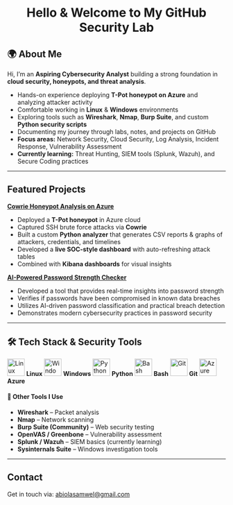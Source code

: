 <h1 align="center">Hello & Welcome to My GitHub Security Lab</h1>

<div align="left">

  <h2><strong>🌍 About Me</strong></h2>

  <p>
    Hi, I’m an <strong>Aspiring Cybersecurity Analyst</strong> building a strong foundation in <strong>cloud security, honeypots, and threat analysis</strong>.
  </p>

  <ul>
    <li>Hands-on experience deploying <strong>T-Pot honeypot on Azure</strong> and analyzing attacker activity</li>
    <li>Comfortable working in <strong>Linux</strong> &amp; <strong>Windows</strong> environments</li>
    <li>Exploring tools such as <strong>Wireshark</strong>, <strong>Nmap</strong>, <strong>Burp Suite</strong>, and custom <strong>Python security scripts</strong></li>
    <li>Documenting my journey through labs, notes, and projects on GitHub</li>
    <li><strong>Focus areas:</strong> Network Security, Cloud Security, Log Analysis, Incident Response, Vulnerability Assessment</li>
    <li><strong>Currently learning:</strong> Threat Hunting, SIEM tools (Splunk, Wazuh), and Secure Coding practices</li>
  </ul>

</div>

---
<h2 align="left"><strong>Featured Projects</strong></h2>

<a href="https://github.com/abiola-samwel/cowrie_analysis"><strong>Cowrie Honeypot Analysis on Azure</strong></a>  
- Deployed a <strong>T-Pot honeypot</strong> in Azure cloud  
- Captured SSH brute force attacks via <strong>Cowrie</strong>  
- Built a custom <strong>Python analyzer</strong> that generates CSV reports & graphs of attackers, credentials, and timelines  
- Developed a <strong>live SOC-style dashboard</strong> with auto-refreshing attack tables  
- Combined with <strong>Kibana dashboards</strong> for visual insights  

<a href="https://github.com/abiola-samwel/password-strength"><strong>AI-Powered Password Strength Checker</strong></a>  
- Developed a tool that provides real-time insights into password strength  
- Verifies if passwords have been compromised in known data breaches  
- Utilizes AI-driven password classification and practical breach detection  
- Demonstrates modern cybersecurity practices in password security  

---

<h2 align="left"><strong>🛠️ Tech Stack & Security Tools</strong></h2>

<p align="left">
  <img src="https://cdn.jsdelivr.net/gh/devicons/devicon/icons/linux/linux-original.svg" alt="Linux" width="40" height="40"/> <strong>Linux</strong>  
  <img src="https://cdn.jsdelivr.net/gh/devicons/devicon/icons/windows8/windows8-original.svg" alt="Windows" width="40" height="40"/> <strong>Windows</strong>  
  <img src="https://cdn.jsdelivr.net/gh/devicons/devicon/icons/python/python-original.svg" alt="Python" width="40" height="40"/> <strong>Python</strong>  
  <img src="https://cdn.jsdelivr.net/gh/devicons/devicon/icons/bash/bash-original.svg" alt="Bash" width="40" height="40"/> <strong>Bash</strong>  
  <img src="https://cdn.jsdelivr.net/gh/devicons/devicon/icons/git/git-original.svg" alt="Git" width="40" height="40"/> <strong>Git</strong>  
  <img src="https://cdn.jsdelivr.net/gh/devicons/devicon/icons/azure/azure-original.svg" alt="Azure" width="40" height="40"/> <strong>Azure</strong>  
</p>

<div align="left">

  <h4><strong>🔧 Other Tools I Use</strong></h4>
  <ul>
    <li><strong>Wireshark</strong> – Packet analysis</li>
    <li><strong>Nmap</strong> – Network scanning</li>
    <li><strong>Burp Suite (Community)</strong> – Web security testing</li>
    <li><strong>OpenVAS / Greenbone</strong> – Vulnerability assessment</li>
    <li><strong>Splunk / Wazuh</strong> – SIEM basics (currently learning)</li>
    <li><strong>Sysinternals Suite</strong> – Windows investigation tools</li>
  </ul>

</div>

---

<div align="left">
  <h2><strong> Contact</strong></h2>
  <p>Get in touch via: <a href="mailto:abiolasamwel@gmail.com">abiolasamwel@gmail.com</a></p>
</div>
